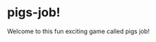 <!DOCTYPE html>
pigs-job!
========

Welcome to this fun exciting game called pigs job!
<head> <style> body {
background: url(http://trailhonky.com/.samples/cartoon-carrot-i13.png)}font-family: Helvetica; 
background-size: cover;
background-position: 50% 50%;
background-repeat: no-repeat;
background-attachment: fixed;}
<input type="login">
<input type="submit">
placeholder="Email,password"
input {
    border: 0;
    padding: 12px;
    font-size:18px
}
input[type="submit"] {
background: limegreen;
color: black;
}
</style>
